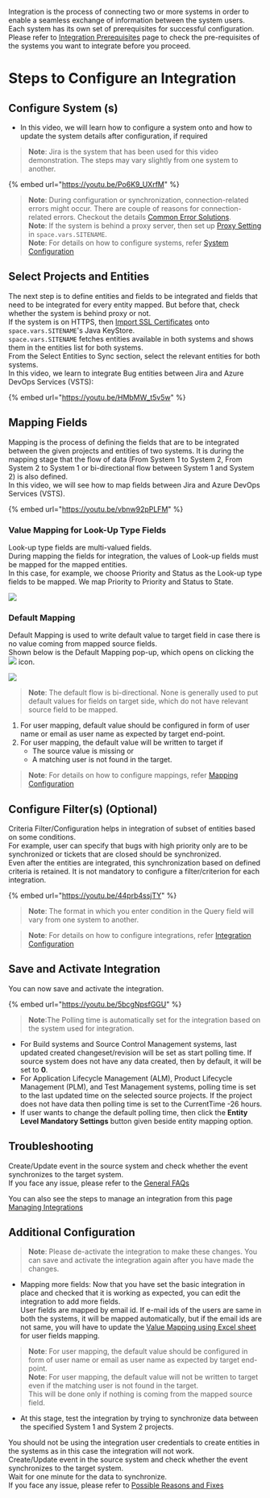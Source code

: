 Integration is the process of connecting two or more systems in order to enable a seamless exchange of information between the system users. Each system has its own set of prerequisites for successful configuration.  
Please refer to [Integration Prerequisites](integration-prerequisites.md) page to check the pre-requisites of the systems you want to integrate before you proceed.

# Steps to Configure an Integration

## Configure System (s)

- In this video, we will learn how to configure a system onto and how to update the system details after configuration, if required
> **Note**: Jira is the system that has been used for this video demonstration. The steps may vary slightly from one system to another.

{% embed url="https://youtu.be/Po6K9_UXrfM" %}

> **Note**: During configuration or synchronization, connection-related errors might occur. There are couple of reasons for connection-related errors. Checkout the details [Common Error Solutions](../help-center/troubleshooting/errors/common-error-solutions.md).  
> **Note**: If the system is behind a proxy server, then set up [Proxy Setting](../manage/administrator/proxy-setting.md) in <code class="expression">space.vars.SITENAME</code>.  
> **Note**: For details on how to configure systems, refer [System Configuration](system-configuration.md)

## Select Projects and Entities

The next step is to define entities and fields to be integrated and fields that need to be integrated for every entity mapped. But before that, check whether the system is behind proxy or not.  
If the system is on HTTPS, then [Import SSL Certificates](../getting-started/ssl-certificate-configuration.md) onto <code class="expression">space.vars.SITENAME</code>'s Java KeyStore.  
<code class="expression">space.vars.SITENAME</code> fetches entities available in both systems and shows them in the entities list for both systems.  
From the Select Entities to Sync section, select the relevant entities for both systems.  
In this video, we learn to integrate Bug entities between Jira and Azure DevOps Services (VSTS):

{% embed url="https://youtu.be/HMbMW_t5v5w" %}

## Mapping Fields

Mapping is the process of defining the fields that are to be integrated between the given projects and entities of two systems. It is during the mapping stage that the flow of data (From System 1 to System 2, From System 2 to System 1 or bi-directional flow between System 1 and System 2) is also defined.  
In this video, we will see how to map fields between Jira and Azure DevOps Services (VSTS).

{% embed url="https://youtu.be/vbnw92pPLFM" %}

### Value Mapping for Look-Up Type Fields

Look-up type fields are multi-valued fields.  
During mapping the fields for integration, the values of Look-up fields must be mapped for the mapped entities.  
In this case, for example, we choose Priority and Status as the Look-up type fields to be mapped. We map Priority to Priority and Status to State.

![](../assets/Image-10A.png)

### Default Mapping

Default Mapping is used to write default value to target field in case there is no value coming from mapped source fields.  
Shown below is the Default Mapping pop-up, which opens on clicking the ![](../assets/rotate.png) icon.

![](../assets/Image-11-2.png)

> **Note**: The default flow is bi-directional. None is generally used to put default values for fields on target side, which do not have relevant source field to be mapped.

1. For user mapping, default value should be configured in form of user name or email as user name as expected by target end-point.  
2. For user mapping, the default value will be written to target if  
   - The source value is missing or  
   - A matching user is not found in the target.

 > **Note**: For details on how to configure mappings, refer [Mapping Configuration](mapping-configuration.md)

## Configure Filter(s) (Optional)

Criteria Filter/Configuration helps in integration of subset of entities based on some conditions.  
For example, user can specify that bugs with high priority only are to be synchronized or tickets that are closed should be synchronized.  
Even after the entities are integrated, this synchronization based on defined criteria is retained. It is not mandatory to configure a filter/criterion for each integration.

{% embed url="https://youtu.be/44prb4ssjTY" %}

> **Note**: The format in which you enter condition in the Query field will vary from one system to another.

> **Note**: For details on how to configure integrations, refer [Integration Configuration](integration-configuration.md)

## Save and Activate Integration

You can now save and activate the integration.

{% embed url="https://youtu.be/5bcgNpsfGGU" %}

> **Note**:The Polling time is automatically set for the integration based on the system used for integration.

- For Build systems and Source Control Management systems, last updated created changeset/revision will be set as start polling time. If source system does not have any data created, then by default, it will be set to **0**.
- For Application Lifecycle Management (ALM), Product Lifecycle Management (PLM), and Test Management systems, polling time is set to the last updated time on the selected source projects. If the project does not have data then polling time is set to the CurrentTime -26 hours.
- If user wants to change the default polling time, then click the **Entity Level Mandatory Settings** button given beside entity mapping option.

## Troubleshooting

Create/Update event in the source system and check whether the event synchronizes to the target system.  
If you face any issue, please refer to the [General FAQs](../help-center/faqs/faqs.md)

You can also see the steps to manage an integration from this page [Managing Integrations](integration-configuration.md#managing-integration)

## Additional Configuration

> **Note**: Please de-activate the integration to make these changes. You can save and activate the integration again after you have made the changes.

- Mapping more fields: Now that you have set the basic integration in place and checked that it is working as expected, you can edit the integration to add more fields.  
  User fields are mapped by email id. If e-mail ids of the users are same in both the systems, it will be mapped automatically, but if the email ids are not same, you will have to update the [Value Mapping using Excel sheet](mapping-configuration.md#value-mapping-using-excel-sheet) for user fields mapping.

> **Note**: For user mapping, the default value should be configured in form of user name or email as user name as expected by target end-point.  
> **Note**: For user mapping, the default value will not be written to target even if the matching user is not found in the target.  
This will be done only if nothing is coming from the mapped source field.

- At this stage, test the integration by trying to synchronize data between the specified System 1 and System 2 projects.

You should not be using the integration user credentials to create entities in the systems as in this case the integration will not work.  
Create/Update event in the source system and check whether the event synchronizes to the target system.  
Wait for one minute for the data to synchronize.  
If you face any issue, please refer to [Possible Reasons and Fixes](../help-center/faqs/general-faqs.md)





